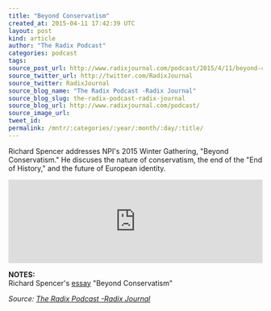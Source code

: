 ```yaml
---
title: "Beyond Conservatism"
created_at: 2015-04-11 17:42:39 UTC
layout: post
kind: article
author: "The Radix Podcast"
categories: podcast
tags: 
source_post_url: http://www.radixjournal.com/podcast/2015/4/11/beyond-conservatism
source_twitter_url: http://twitter.com/RadixJournal
source_twitter: RadixJournal
source_blog_name: "The Radix Podcast -Radix Journal"
source_blog_slug: the-radix-podcast-radix-journal
source_blog_url: http://www.radixjournal.com/podcast/
source_image_url: 
tweet_id:
permalink: /mntr/:categories/:year/:month/:day/:title/
---
```

<p>Richard Spencer addresses NPI's 2015 Winter Gathering, "Beyond Conservatism." He discuses the nature of conservatism, the end of the "End of History," and the future of European identity.</p>



<iframe scrolling="no" src="https://w.soundcloud.com/player/?url=https%3A//api.soundcloud.com/tracks/200027441&amp;color=ff5500&amp;auto_play=false&amp;hide_related=false&amp;show_comments=true&amp;show_user=true&amp;show_reposts=false" width="100%" frameborder="no" height="166"></iframe><p><strong>NOTES:</strong> <br>
Richard Spencer's <a href="http://www.radixjournal.com/journal/2015/4/10/beyond-conservatism">essay</a> "Beyond Conservatism" </p><div class="">
    <i>Source: <a href="http://www.radixjournal.com/podcast/">The Radix Podcast -Radix Journal</a></i>
</div>
